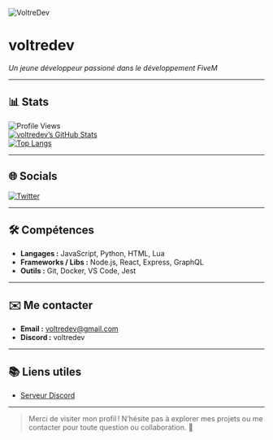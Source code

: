 <!-- Bannière en haut (tu peux remplacer l'URL par celle de ton image/bannière perso) -->
![VoltreDev](https://raw.githubusercontent.com/voltredev/voltredev/main/voltre.png)


# voltredev  
*Un jeune développeur passioné dans le développement FiveM*

---

## 📊 Stats  
<!-- Affiche le nombre de vues, d’étoiles, commits, PR, issues, langage → config GitHub Readme Stats -->
![Profile Views](https://komarev.com/ghpvc/?username=voltredev&color=blue)  
[![voltredev’s GitHub Stats](https://github-readme-stats.vercel.app/api?username=voltredev&show_icons=true&theme=dark&hide_border=true)](https://github.com/voltredev)  
[![Top Langs](https://github-readme-stats.vercel.app/api/top-langs/?username=voltredev&layout=compact&langs_count=6&theme=dark&hide_border=true)](https://github.com/voltredev)

---

## 🌐 Socials  
<!-- Badges pour tes réseaux sociaux, personnalise les liens -->
[![Twitter](https://img.shields.io/badge/Twitter-1DA1F2?style=for-the-badge&logo=twitter&logoColor=white)](https://x.com/voltredev)  

---

## 🛠️ Compétences  
- **Langages :** JavaScript, Python, HTML, Lua  
- **Frameworks / Libs :** Node.js, React, Express, GraphQL  
- **Outils :** Git, Docker, VS Code, Jest

---

## ✉️ Me contacter  
- **Email :** [voltredev@gmail.com](mailto:voltredev@gmail.com)  
- **Discord :** voltredev  

---

## 📚 Liens utiles   
- [Serveur Discord](https://discord.gg/voltre)

---

> Merci de visiter mon profil ! N’hésite pas à explorer mes projets ou me contacter pour toute question ou collaboration. 🚀
